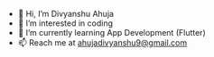 - 👋 Hi, I’m Divyanshu Ahuja
- 👀 I’m interested in coding
- 🌱 I’m currently learning App Development (Flutter)
- 📫 Reach me at ahujadivyanshu9@gmail.com

<!---
DivyanshuAhuja1/DivyanshuAhuja1 is a ✨ special ✨ repository because its `README.md` (this file) appears on your GitHub profile.
You can click the Preview link to take a look at your changes.
--->
